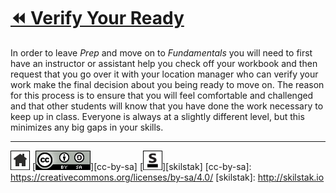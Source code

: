 # [⏪ Verify Your Ready](/README.md)

In order to leave *Prep* and move on to *Fundamentals* you will
need to first have an instructor or assistant help you check off
your workbook and then request that you go over it with your location
manager who can verify your work make the final decision about you
being ready to move on. The reason for this process is to ensure
that you will feel comfortable and challenged and that other students
will know that you have done the work necessary to keep up in class.
Everyone is always at a slightly different level, but this minimizes
any big gaps in your skills.

---
[![home](/assets/home-bw.png)](/README.md)
[![cc-by-sa](/assets/cc-by-sa.png)][cc-by-sa]
[![skilstak](/assets/skilstak-logo-bw.png)][skilstak]
[cc-by-sa]: https://creativecommons.org/licenses/by-sa/4.0/
[skilstak]: http://skilstak.io

